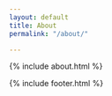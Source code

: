 ```yaml
---
layout: default
title: About
permalink: "/about/"

---
```


<head>
<meta name="description" content=" We are Justina and Lloyd, a wife and husband team, working together to create beautiful wedding photos and videos.">

<meta property="og:title" content="Instinct Wedding - Kent based wedding photography and video team, producing beautiful, documentary style wedding photography and films. Covering Kent, London, East Sussex, Surrey and surrounding areas.">

<meta property="og:description" content="We are Justina and Lloyd, a wife and husband team, working together to create beautiful wedding photos and videos">

<meta property="og:image" content="https://www.instinctwedding.com/assets/images/about.jpg" alt="Instinct Wedding Photographers in Kent ">

<meta property="og:url" content="http://www.instinctwedding.com/about">

<meta name="About" content="  We are Justina and Lloyd, a wife and husband team, working together to create beautiful wedding photos and videos.">

</head>

{% include about.html %}

{% include footer.html %}